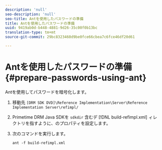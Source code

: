 ```yaml
---
description: 'null'
seo-description: 'null'
seo-title: Antを使用したパスワードの準備
title: Antを使用したパスワードの準備
uuid: 9419ab0d-b448-4881-9d26-35c00f0b13bc
translation-type: tm+mt
source-git-commit: 29bc8323460d9be0fce66cbea7c6fce46df20d61

---
```



# Antを使用したパスワードの準備{#prepare-passwords-using-ant}

Antを使用してパスワードを暗号化します。

1. 移動先 `[DRM SDK DVD]\Reference Implementation\Server\Reference Implementation Server\refimpl/`
1. Primetime DRM Java SDKを `sdkdir` 含むデ [!DNL build-refimpl.xml] ィレクトリを指すように、のプロパティを設定します。
1. 次のコマンドを実行します。

   ```
   ant -f build-refimpl.xml
   ```

